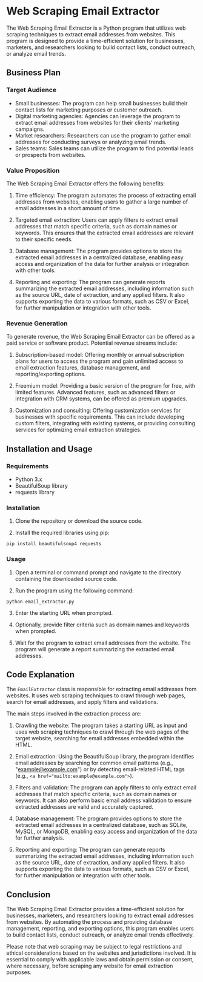 # Web Scraping Email Extractor

The Web Scraping Email Extractor is a Python program that utilizes web scraping techniques to extract email addresses from websites. This program is designed to provide a time-efficient solution for businesses, marketers, and researchers looking to build contact lists, conduct outreach, or analyze email trends.

## Business Plan

### Target Audience

- Small businesses: The program can help small businesses build their contact lists for marketing purposes or customer outreach.
- Digital marketing agencies: Agencies can leverage the program to extract email addresses from websites for their clients' marketing campaigns.
- Market researchers: Researchers can use the program to gather email addresses for conducting surveys or analyzing email trends.
- Sales teams: Sales teams can utilize the program to find potential leads or prospects from websites.

### Value Proposition

The Web Scraping Email Extractor offers the following benefits:

1. Time efficiency: The program automates the process of extracting email addresses from websites, enabling users to gather a large number of email addresses in a short amount of time.

2. Targeted email extraction: Users can apply filters to extract email addresses that match specific criteria, such as domain names or keywords. This ensures that the extracted email addresses are relevant to their specific needs.

3. Database management: The program provides options to store the extracted email addresses in a centralized database, enabling easy access and organization of the data for further analysis or integration with other tools.

4. Reporting and exporting: The program can generate reports summarizing the extracted email addresses, including information such as the source URL, date of extraction, and any applied filters. It also supports exporting the data to various formats, such as CSV or Excel, for further manipulation or integration with other tools.

### Revenue Generation

To generate revenue, the Web Scraping Email Extractor can be offered as a paid service or software product. Potential revenue streams include:

1. Subscription-based model: Offering monthly or annual subscription plans for users to access the program and gain unlimited access to email extraction features, database management, and reporting/exporting options.

2. Freemium model: Providing a basic version of the program for free, with limited features. Advanced features, such as advanced filters or integration with CRM systems, can be offered as premium upgrades.

3. Customization and consulting: Offering customization services for businesses with specific requirements. This can include developing custom filters, integrating with existing systems, or providing consulting services for optimizing email extraction strategies.

## Installation and Usage

### Requirements

- Python 3.x
- BeautifulSoup library
- requests library

### Installation

1. Clone the repository or download the source code.

2. Install the required libraries using pip:

```
pip install beautifulsoup4 requests
```

### Usage

1. Open a terminal or command prompt and navigate to the directory containing the downloaded source code.

2. Run the program using the following command:

```
python email_extractor.py
```

3. Enter the starting URL when prompted.

4. Optionally, provide filter criteria such as domain names and keywords when prompted.

5. Wait for the program to extract email addresses from the website. The program will generate a report summarizing the extracted email addresses.

## Code Explanation

The `EmailExtractor` class is responsible for extracting email addresses from websites. It uses web scraping techniques to crawl through web pages, search for email addresses, and apply filters and validations.

The main steps involved in the extraction process are:

1. Crawling the website: The program takes a starting URL as input and uses web scraping techniques to crawl through the web pages of the target website, searching for email addresses embedded within the HTML.

2. Email extraction: Using the BeautifulSoup library, the program identifies email addresses by searching for common email patterns (e.g., "example@example.com") or by detecting email-related HTML tags (e.g., `<a href="mailto:example@example.com">`).

3. Filters and validation: The program can apply filters to only extract email addresses that match specific criteria, such as domain names or keywords. It can also perform basic email address validation to ensure extracted addresses are valid and accurately captured.

4. Database management: The program provides options to store the extracted email addresses in a centralized database, such as SQLite, MySQL, or MongoDB, enabling easy access and organization of the data for further analysis.

5. Reporting and exporting: The program can generate reports summarizing the extracted email addresses, including information such as the source URL, date of extraction, and any applied filters. It also supports exporting the data to various formats, such as CSV or Excel, for further manipulation or integration with other tools.

## Conclusion

The Web Scraping Email Extractor provides a time-efficient solution for businesses, marketers, and researchers looking to extract email addresses from websites. By automating the process and providing database management, reporting, and exporting options, this program enables users to build contact lists, conduct outreach, or analyze email trends effectively.

Please note that web scraping may be subject to legal restrictions and ethical considerations based on the websites and jurisdictions involved. It is essential to comply with applicable laws and obtain permission or consent, where necessary, before scraping any website for email extraction purposes.